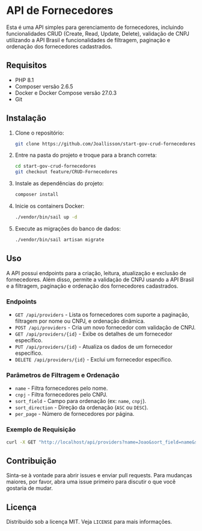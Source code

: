 
# API de Fornecedores

Esta é uma API simples para gerenciamento de fornecedores, incluindo funcionalidades CRUD (Create, Read, Update, Delete), validação de CNPJ utilizando a API Brasil e funcionalidades de filtragem, paginação e ordenação dos fornecedores cadastrados.

## Requisitos

- PHP 8.1
- Composer versão 2.6.5
- Docker e Docker Compose versão 27.0.3
- Git

## Instalação

1. Clone o repositório:

   ```bash
   git clone https://github.com/Joallisson/start-gov-crud-fornecedores.git
   ```

2. Entre na pasta do projeto e troque para a branch correta:

   ```bash
   cd start-gov-crud-fornecedores
   git checkout feature/CRUD-Fornecedores
   ```

3. Instale as dependências do projeto:

   ```bash
   composer install
   ```

4. Inicie os containers Docker:

   ```bash
   ./vendor/bin/sail up -d
   ```

5. Execute as migrações do banco de dados:

   ```bash
   ./vendor/bin/sail artisan migrate
   ```

## Uso

A API possui endpoints para a criação, leitura, atualização e exclusão de fornecedores. Além disso, permite a validação de CNPJ usando a API Brasil e a filtragem, paginação e ordenação dos fornecedores cadastrados.

### Endpoints

- `GET /api/providers` - Lista os fornecedores com suporte a paginação, filtragem por nome ou CNPJ, e ordenação dinâmica.
- `POST /api/providers` - Cria um novo fornecedor com validação de CNPJ.
- `GET /api/providers/{id}` - Exibe os detalhes de um fornecedor específico.
- `PUT /api/providers/{id}` - Atualiza os dados de um fornecedor específico.
- `DELETE /api/providers/{id}` - Exclui um fornecedor específico.

### Parâmetros de Filtragem e Ordenação

- `name` - Filtra fornecedores pelo nome.
- `cnpj` - Filtra fornecedores pelo CNPJ.
- `sort_field` - Campo para ordenação (ex: `name`, `cnpj`).
- `sort_direction` - Direção da ordenação (`ASC` ou `DESC`).
- `per_page` - Número de fornecedores por página.

### Exemplo de Requisição

```bash
curl -X GET "http://localhost/api/providers?name=Joao&sort_field=name&sort_direction=ASC&per_page=10"
```

## Contribuição

Sinta-se à vontade para abrir issues e enviar pull requests. Para mudanças maiores, por favor, abra uma issue primeiro para discutir o que você gostaria de mudar.

## Licença

Distribuído sob a licença MIT. Veja `LICENSE` para mais informações.

